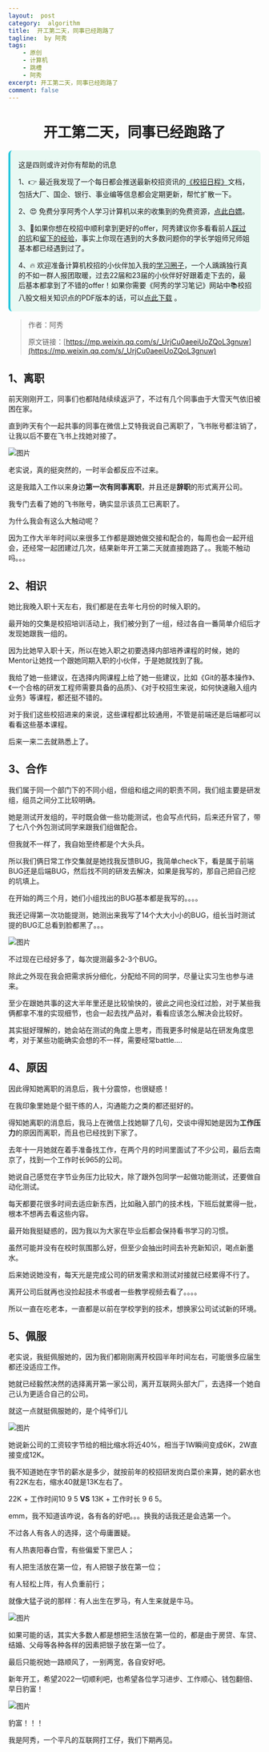 ```yaml
---
layout:  post
category:  algorithm
title:  开工第二天，同事已经跑路了
tagline:  by 阿秀
tags:
    - 原创
    - 计算机
    - 跳槽
    - 阿秀
excerpt: 开工第二天，同事已经跑路了
comment: false
---
```




<h1 align="center">开工第二天，同事已经跑路了</h1>

<div style="border-color: #24C6DC;
            background-color: #e9f9f3;         
            margin: 1rem 0;
        padding: .25rem 1rem;
        border-left-width: .3rem;
        border-left-style: solid;
        border-radius: .5rem;
        color: inherit;">
  <p>这是四则或许对你有帮助的讯息</p>
  <p>1、👉 最近我发现了一个每日都会推送最新校招资讯的<a style="text-decoration: underline" href="https://flowus.cn/ee50d5eb-3cd5-4f74-880e-95b215dd4ff2" target="_blank">《校招日程》</a>文档，包括大厂、国企、银行、事业编等信息都会定期更新，帮忙扩散一下。</p>  
  <p>2、😍
    免费分享阿秀个人学习计算机以来的收集到的免费资源，<a style="text-decoration: underline" href="/notes/07-resources/01-free/01-introduce.html" target="_blank">点此白嫖</a>。
  </p>
  <p>3、🚀如果你想在校招中顺利拿到更好的offer，阿秀建议你多看看前人<a style="text-decoration: underline" href="https://www.yuque.com/tuobaaxiu/httmmc/npg1k81zeq4wfpyz" target="_blank">踩过的坑</a>和<a style="text-decoration: underline"  target="_blank" href="https://www.yuque.com/tuobaaxiu/httmmc/gge9ppd0mbu2d3dp">留下的经验</a>，事实上你现在遇到的大多数问题你的学长学姐师兄师姐基本都已经遇到过了。
  </p>
  <p>4、🔥 欢迎准备计算机校招的小伙伴加入我的<a  style="text-decoration: underline" href="https://www.yuque.com/tuobaaxiu/httmmc/xg0otqvc17wfx4u9" target="_blank">学习圈子</a>，一个人踽踽独行真的不如一群人报团取暖，过去22届和23届的小伙伴好好跟着走下去的，最后基本都拿到了不错的offer！如果你需要《阿秀的学习笔记》网站中📚︎校招八股文相关知识点的PDF版本的话，可以<a style="text-decoration: underline" href="/notes/08-other/02-question.html#_5、如何下载阿秀的学习笔记内容pdf版本" target="_blank">点此下载</a> 。</p>   </div>

> 作者：阿秀 
>
> 原文链接：[https://mp.weixin.qq.com/s/_UrjCu0aeeiUoZQoL3gnuw](https://mp.weixin.qq.com/s/_UrjCu0aeeiUoZQoL3gnuw)

## 1、离职

前天刚刚开工，同事们也都陆陆续续返沪了，不过有几个同事由于大雪天气依旧被困在家。

直到昨天有个一起共事的同事在微信上艾特我说自己离职了，飞书账号都注销了，让我以后不要在飞书上找她对接了。

![图片](https://axiu-image-bed.oss-cn-shanghai.aliyuncs.com/img/202205220049714.png)



老实说，真的挺突然的，一时半会都反应不过来。

这是我踏入工作以来身边**第一次有同事离职**，并且还是**辞职**的形式离开公司。

我专门去看了她的飞书账号，确实显示该员工已离职了。

为什么我会有这么大触动呢？

因为工作大半年时间以来很多工作都是跟她做交接和配合的，每周也会一起开组会，还经常一起团建过几次，结果新年开工第二天就直接跑路了。。我能不触动吗。。。

## 2、相识

她比我晚入职十天左右，我们都是在去年七月份的时候入职的。

最开始的交集是校招培训活动上，我们被分到了一组，经过各自一番简单介绍后才发现她跟我一组的。

因为比她早入职十天，所以在她入职之初要选择内部培养课程的时候，她的Mentor让她找一个跟她同期入职的小伙伴，于是她就找到了我。

我给了她一些建议，在选择内网课程上给了她一些建议，比如《Git的基本操作》、《一个合格的研发工程师需要具备的品质》、《对于校招生来说，如何快速融入组内业务》等课程，都还挺不错的。

对于我们这些校招进来的来说，这些课程都比较通用，不管是前端还是后端都可以看看这些基本课程。

后来一来二去就熟悉上了。

## 3、合作

我们属于同一个部门下的不同小组，但组和组之间的职责不同，我们组主要是研发组，组员之间分工比较明确。

她是测试开发组的，平时既会做一些功能测试，也会写点代码，后来还升官了，带了七八个外包测试同学来跟我们组做配合。

但我就不一样了，我自始至终都是个大头兵。

所以我们俩日常工作交集就是她找我反馈BUG，我简单check下，看是属于前端BUG还是后端BUG，然后找不同的研发去解决，如果是我写的，那自己把自己挖的坑填上。

在开始的两三个月，她们小组找出的BUG基本都是我写的。。。。

我还记得第一次功能提测，她测出来我写了14个大大小小的BUG，组长当时测试提的BUG汇总看到脸都黑了。。。

![图片](https://axiu-image-bed.oss-cn-shanghai.aliyuncs.com/img/202205121706486.png)

不过现在已经好多了，每次提测最多2-3个BUG。

除此之外现在我会把需求拆分细化，分配给不同的同学，尽量让实习生也参与进来。

至少在跟她共事的这大半年里还是比较愉快的，彼此之间也没红过脸，对于某些我俩都拿不准的实现细节，也会一起去找产品对，看看应该怎么解决会比较好。

其实挺好理解的，她会站在测试的角度上思考，而我更多时候是站在研发角度思考，对于某些功能确实会想的不一样，需要经常battle....

## 4、原因

因此得知她离职的消息后，我十分震惊，也很疑惑！

在我印象里她是个挺干练的人，沟通能力之类的都还挺好的。

得知她离职的消息后，我马上在微信上找她聊了几句，交谈中得知她是因为**工作压力**的原因而离职，而且也已经找到下家了。

去年十一月她就在着手准备找工作，在两个月的时间里面试了不少公司，最后去南京了，找到一个工作时长965的公司。

她说自己感觉在字节业务压力比较大，除了跟外包同学一起做功能测试，还要做自动化测试。

每天都要花很多时间去适应新东西，比如融入部门的技术栈，下班后就累得一批，根本不想再去看这些内容。

最开始我挺疑惑的，因为我以为大家在毕业后都会保持看书学习的习惯。

虽然可能并没有在校时氛围那么好，但至少会抽出时间去补充新知识，喝点新墨水。

后来她说她没有，每天光是完成公司的研发需求和测试对接就已经累得不行了。

离开公司后就再也没捡起技术书或者一些教学视频去看了。。。。

所以一直在吃老本，一直都是以前在学校学到的技术，想换家公司试试新的环境。

## 5、佩服

老实说，我挺佩服她的，因为我们都刚刚离开校园半年时间左右，可能很多应届生都还没适应工作。

她就已经毅然决然的选择离开第一家公司，离开互联网头部大厂，去选择一个她自己认为更适合自己的公司。

就这一点就挺佩服她的，是个纯爷们儿

![图片](https://axiu-image-bed.oss-cn-shanghai.aliyuncs.com/img/202205121706023.png)

她说新公司的工资较字节给的相比缩水将近40%，相当于1W瞬间变成6K，2W直接变成12K。

我不知道她在字节的薪水是多少，就按前年的校招研发岗白菜价来算，她的薪水也有22K左右，缩水40就是13K左右了。

22K + 工作时间10 9 5 **VS** 13K + 工作时长 9 6 5。

emm，我不知道该咋说，各有各的好吧。。。换我的话我还是会选第一个。

不过各人有各人的选择，这个毋庸置疑。

有人热衷阳春白雪，有些偏爱下里巴人；

有人把生活放在第一位，有人把银子放在第一位；

有人轻松上阵，有人负重前行；

就像大猛子说的那样：有人出生在罗马，有人生来就是牛马。

![图片](https://axiu-image-bed.oss-cn-shanghai.aliyuncs.com/img/202205121706864.png)

如果可能的话，其实大多数人都是想把生活放在第一位的，都是由于房贷、车贷、结婚、父母等各种各样的因素把银子放在第一位了。

最后只能祝她一路顺风了，一别两宽，各自安好吧。

新年开工，希望2022一切顺利吧，也希望各位学习进步、工作顺心、钱包翻倍、早日豹富！

![图片](https://axiu-image-bed.oss-cn-shanghai.aliyuncs.com/img/202205121706126.png)

豹富！！！

我是阿秀，一个平凡的互联网打工仔，我们下期再见。







































